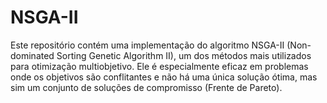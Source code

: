 # NSGA-II
Este repositório contém uma implementação do algoritmo NSGA-II (Non-dominated Sorting Genetic Algorithm II), um dos métodos mais utilizados para otimização multiobjetivo. Ele é especialmente eficaz em problemas onde os objetivos são conflitantes e não há uma única solução ótima, mas sim um conjunto de soluções de compromisso (Frente de Pareto).
